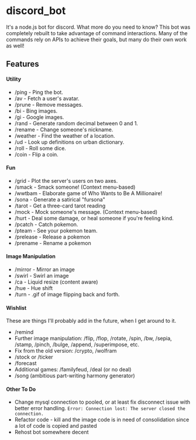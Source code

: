 # discord_bot
It's a node.js bot for discord. What more do you need to know? This bot was completely rebuilt to take advantage of command interactions. Many of the commands rely on APIs to achieve their goals, but many do their own work as well!

## Features
#### Utility
 - /ping - Ping the bot.
 - /av - Fetch a user's avatar.
 - /prune - Remove messages.
 - /bi - Bing images.
 - /gi - Google images.
 - /rand - Generate random decimal between 0 and 1.
 - /rename - Change someone's nickname.
 - /weather - Find the weather of a location.
 - /ud - Look up definitions on urban dictionary.
 - /roll - Roll some dice.
 - /coin - Flip a coin.

#### Fun
 - /grid - Plot the server's users on two axes.
 - /smack - Smack someone! (Context menu-based)
 - /wwtbam - Elaborate game of Who Wants to Be A Millionaire!
 - /sona - Generate a satirical "fursona"
 - /tarot - Get a three-card tarot reading
 - /mock - Mock someone's message. (Context menu-based)
 - /hurt - Deal some damage, or heal someone if you're feeling kind.
 - /pcatch - Catch pokemon.
 - /pteam - See your pokemon team.
 - /prelease - Release a pokemon
 - /prename - Rename a pokemon

#### Image Manipulation
 - /mirror - Mirror an image
 - /swirl - Swirl an image
 - /ca - Liquid resize (content aware)
 - /hue - Hue shift
 - /turn - .gif of image flipping back and forth.

#### Wishlist
These are things I'll probably add in the future, when I get around to it.
 - /remind
 - Further image manipulation: /flip, /flop, /rotate, /spin, /bw, /sepia, /stamp, /pinch, /bulge, /append, /superimpose, etc.
 - Fix from the old version: /crypto, /wolfram
 - /stock or /ticker
 - /forecast
 - Additional games: /familyfeud, /deal (or no deal)
 - /song (ambitious part-writing harmony generator)

#### Other To Do
 - Change mysql connection to pooled, or at least fix disconnect issue with better error handling. `Error: Connection lost: The server closed the connection.`
 - Refactor code - kill and the image code is in need of consolidation since a lot of code is copied and pasted
 - Rehost bot somewhere decent

